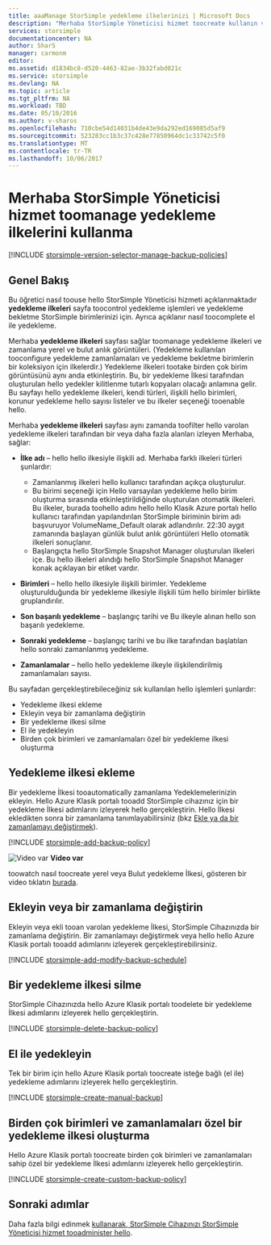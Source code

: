 ```yaml
---
title: aaaManage StorSimple yedekleme ilkelerinizi | Microsoft Docs
description: "Merhaba StorSimple Yöneticisi hizmet toocreate kullanın ve el ile yedekleme, yedekleme zamanlamaları ve yedekleme bekletme yönetmek nasıl açıklanmaktadır."
services: storsimple
documentationcenter: NA
author: SharS
manager: carmonm
editor: 
ms.assetid: d1834bc8-d520-4463-82ae-3b32fabd021c
ms.service: storsimple
ms.devlang: NA
ms.topic: article
ms.tgt_pltfrm: NA
ms.workload: TBD
ms.date: 05/10/2016
ms.author: v-sharos
ms.openlocfilehash: 710cbe54d14031b4de43e9da292ed169085d5af9
ms.sourcegitcommit: 523283cc1b3c37c428e77850964dc1c33742c5f0
ms.translationtype: MT
ms.contentlocale: tr-TR
ms.lasthandoff: 10/06/2017
---
```

# <a name="use-hello-storsimple-manager-service-toomanage-backup-policies"></a>Merhaba StorSimple Yöneticisi hizmet toomanage yedekleme ilkelerini kullanma
[!INCLUDE [storsimple-version-selector-manage-backup-policies](../../includes/storsimple-version-selector-manage-backup-policies.md)]

## <a name="overview"></a>Genel Bakış
Bu öğretici nasıl toouse hello StorSimple Yöneticisi hizmeti açıklanmaktadır **yedekleme ilkeleri** sayfa toocontrol yedekleme işlemleri ve yedekleme bekletme StorSimple birimlerinizi için. Ayrıca açıklanır nasıl toocomplete el ile yedekleme.

Merhaba **yedekleme ilkeleri** sayfası sağlar toomanage yedekleme ilkeleri ve zamanlama yerel ve bulut anlık görüntüleri. (Yedekleme kullanılan tooconfigure yedekleme zamanlamaları ve yedekleme bekletme birimlerin bir koleksiyon için ilkelerdir.) Yedekleme ilkeleri tootake birden çok birim görüntüsünü aynı anda etkinleştirin. Bu, bir yedekleme İlkesi tarafından oluşturulan hello yedekler kilitlenme tutarlı kopyaları olacağı anlamına gelir. Bu sayfayı hello yedekleme ilkeleri, kendi türleri, ilişkili hello birimleri, korunur yedekleme hello sayısı listeler ve bu ilkeler seçeneği tooenable hello.

Merhaba **yedekleme ilkeleri** sayfası aynı zamanda toofilter hello varolan yedekleme ilkeleri tarafından bir veya daha fazla alanları izleyen Merhaba, sağlar:

* **İlke adı** – hello hello ilkesiyle ilişkili ad. Merhaba farklı ilkeleri türleri şunlardır:
  
  * Zamanlanmış ilkeleri hello kullanıcı tarafından açıkça oluşturulur.
  * Bu birimi seçeneği için Hello varsayılan yedekleme hello birim oluşturma sırasında etkinleştirildiğinde oluşturulan otomatik ilkeleri. Bu ilkeler, burada toohello adını hello hello Klasik Azure portalı hello kullanıcı tarafından yapılandırılan StorSimple biriminin birim adı başvuruyor VolumeName_Default olarak adlandırılır. 22:30 aygıt zamanında başlayan günlük bulut anlık görüntüleri Hello otomatik ilkeleri sonuçlanır.
  * Başlangıçta hello StorSimple Snapshot Manager oluşturulan ilkeleri içe. Bu hello ilkeleri alındığı hello StorSimple Snapshot Manager konak açıklayan bir etiket vardır.
* **Birimleri** – hello hello ilkesiyle ilişkili birimler. Yedekleme oluşturulduğunda bir yedekleme ilkesiyle ilişkili tüm hello birimler birlikte gruplandırılır.
* **Son başarılı yedekleme** – başlangıç tarihi ve Bu ilkeyle alınan hello son başarılı yedekleme.
* **Sonraki yedekleme** – başlangıç tarihi ve bu ilke tarafından başlatılan hello sonraki zamanlanmış yedekleme.
* **Zamanlamalar** – hello hello yedekleme ilkeyle ilişkilendirilmiş zamanlamaları sayısı.

Bu sayfadan gerçekleştirebileceğiniz sık kullanılan hello işlemleri şunlardır:

* Yedekleme ilkesi ekleme 
* Ekleyin veya bir zamanlama değiştirin 
* Bir yedekleme ilkesi silme 
* El ile yedekleyin 
* Birden çok birimleri ve zamanlamaları özel bir yedekleme ilkesi oluşturma 

## <a name="add-a-backup-policy"></a>Yedekleme ilkesi ekleme
Bir yedekleme İlkesi tooautomatically zamanlama Yedeklemelerinizin ekleyin. Hello Azure Klasik portalı tooadd StorSimple cihazınız için bir yedekleme İlkesi adımlarını izleyerek hello gerçekleştirin. Hello İlkesi ekledikten sonra bir zamanlama tanımlayabilirsiniz (bkz [Ekle ya da bir zamanlamayı değiştirmek](#add-or-modify-a-schedule)).

[!INCLUDE [storsimple-add-backup-policy](../../includes/storsimple-add-backup-policy.md)]

![Video var](./media/storsimple-manage-backup-policies/Video_icon.png) **Video var**

toowatch nasıl toocreate yerel veya Bulut yedekleme İlkesi, gösteren bir video tıklatın [burada](https://azure.microsoft.com/documentation/videos/create-storsimple-backup-policies/).

## <a name="add-or-modify-a-schedule"></a>Ekleyin veya bir zamanlama değiştirin
Ekleyin veya ekli tooan varolan yedekleme İlkesi, StorSimple Cihazınızda bir zamanlama değiştirin. Bir zamanlamayı değiştirmek veya hello hello Azure Klasik portalı tooadd adımlarını izleyerek gerçekleştirebilirsiniz.

[!INCLUDE [storsimple-add-modify-backup-schedule](../../includes/storsimple-add-modify-backup-schedule.md)]

## <a name="delete-a-backup-policy"></a>Bir yedekleme ilkesi silme
StorSimple Cihazınızda hello Azure Klasik portalı toodelete bir yedekleme İlkesi adımlarını izleyerek hello gerçekleştirin.

[!INCLUDE [storsimple-delete-backup-policy](../../includes/storsimple-delete-backup-policy.md)]

## <a name="take-a-manual-backup"></a>El ile yedekleyin
Tek bir birim için hello Azure Klasik portalı toocreate isteğe bağlı (el ile) yedekleme adımlarını izleyerek hello gerçekleştirin.

[!INCLUDE [storsimple-create-manual-backup](../../includes/storsimple-create-manual-backup.md)]

## <a name="create-a-custom-backup-policy-with-multiple-volumes-and-schedules"></a>Birden çok birimleri ve zamanlamaları özel bir yedekleme ilkesi oluşturma
Hello Azure Klasik portalı toocreate birden çok birimleri ve zamanlamaları sahip özel bir yedekleme İlkesi adımlarını izleyerek hello gerçekleştirin.

[!INCLUDE [storsimple-create-custom-backup-policy](../../includes/storsimple-create-custom-backup-policy.md)]

## <a name="next-steps"></a>Sonraki adımlar
Daha fazla bilgi edinmek [kullanarak, StorSimple Cihazınızı StorSimple Yöneticisi hizmet tooadminister hello](storsimple-manager-service-administration.md).

